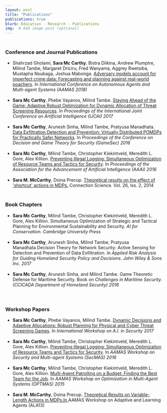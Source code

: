 ```yaml
---
layout: post
title: "Publications"
publications: true
blurb: Education - Research - Publications
img:  # Add image post (optional)
---
```




<h3><br>Conference and Journal Publications<br></h3>

<ul>
<li> Shahrzad Gholami, <strong>Sara Mc Carthy</strong>, Bistra Dilkina, Andrew Plumptre, Milind Tambe, Margaret Driciru, Fred Wanyama, Aggrey Rwetsiba, Mustapha Nsubaga, Joshua Mabonga. <a href="https://doi.org/10.24963/ijcai.2017/527" target="https://doi.org/10.24963/ijcai.2017/527">Adversary models account for imperfect crime data: Forecasting and planning against real-world poachers</a>. In <em> International Conference on Autonomous Agents and Multi-agent Systems (AAMAS 2018)</em></li><br>

<li><strong>Sara Mc Carthy</strong>, Phebe Vayanos, Milind Tambe. <a href="https://doi.org/10.24963/ijcai.2017/527" target="https://doi.org/10.24963/ijcai.2017/527">Staying Ahead of the Game: Adaptive Robust Optimization for Dynamic Allocation of Threat Screening Resources</a>. In <em> Proceedings of the International Joint Conference on Artificial Intelligence (IJCAI) 2017</em> 
</li> <br>
<li><strong>Sara Mc Carthy</strong>, Arunesh Sinha, Milind Tambe, Pratyusa Manadhata. <a href="http://teamcore.usc.edu/pubDetails.aspx?id=848" target="http://teamcore.usc.edu/papers/2016/Virtually-Distributed.pdf">Data Exfiltration Detection and Prevention: Virtually Distributed POMDPs for Practically Safer Networks</a>. In <em> Proceedings of the Conference on Decision and Game Theory for Security (GameSec) 2016</em> 
</li> <br>
<li><strong>Sara Mc Carthy</strong>, Milind Tambe, Christopher Kiekintveld, Meredith L. Gore, Alex Killion. <a href="http://teamcore.usc.edu/pubDetails.aspx?id=800" target="_blank">Preventing Illegal Logging: Simultaneous Optimization of Resource Teams and Tactics for Security</a>. In <em> Proceedings of the Association for the Advancement of Artificial Intelligence (AAAI) 2016</em> 
</li> <br>
<li> <strong>Sara M. McCarthy</strong>, Doina Precup. <a href="http://www.tandfonline.com/doi/abs/10.1080/09540091.2014.885304#.VDti20siguk">Theoretical results on the effect of 'shortcut' actions in MDPs.</a> Connection Science. Vol. 26, Iss. 2, 2014 </li>
</ul> 

<h3><br>Book Chapters<br></h3>

<ul>
<li><strong>Sara Mc Carthy</strong>, Milind Tambe, Christopher Kiekintveld, Meredith L. Gore, Alex Killion. Simultaneous Optimization of Strategic and Tactical Planning for Environmental Sustainability and Security. <em> AI for Conservation. Cambridge University Press</em> 
</li> <br>

<li><strong>Sara Mc Carthy</strong>, Arunesh Sinha, Milind Tambe, Pratyusa Manadhata.Decision Theory for Network Security: Active Sensing for Detection and Prevention of Data Exfiltration. In <em> Applied Risk Analysis for Guiding Homeland Security Policy and Decisions. John Wiley &amp; Sons Inc. 2017</em> 
</li><br>

<li><strong> Sara Mc Carthy</strong>, Arunesh Sinha, and Milind Tambe. Game Theoretic Defense for Maritime Security. Book on <em>Challenges in Maritime Security. (CCICADA Department of Homeland Security) 2016 </em></li><br>
</ul>



<h3><br>Workshop Papers</h3>

<ul>
<li><strong>Sara Mc Carthy</strong>, Phebe Vayanos, Milind Tambe. <a href="" target="">Dynamic Decisions and Adaptive Allocations: Robust Planning for Physical and
Cyber Threat Screening Games</a>. In <em> International Workshop on A.I. in Security 2017</em> 
</li> <br>
<li><strong>Sara Mc Carthy</strong>, Milind Tambe, Christopher Kiekintveld, Meredith L. Gore, Alex Killion. <a href="http://www-scf.usc.edu/~dkar/SecMAS2016/acceptedPapers/Sara_SecMAS.pdf" target="_blank">Preventing Illegal Logging: Simultaneous Optimization of Resource Teams and Tactics for Security</a>. In <em> AAMAS Workshop on Security and Multi-agent Systems (SecMAS) 2016</em> 
</li> <br>
<li><strong>Sara Mc Carthy</strong>, Milind Tambe, Christopher Kiekintveld, Meredith L. Gore, Alex Killion. <a href="http://www.cs.utep.edu/kiekintveld/papers/2015/mstk_teamwork.pdf" target="_blank"> Multi-Agent Patrolling on a Budget: Finding the Best Team for the Job</a>. In <em> AAMAS Workshop on Optimization in Multi-Agent Systems (OPTMAS) 2015</em> 
</li> <br>
<li> <strong>Sara M. McCarthy</strong>, Doina Precup. <a href="http://swarmlab.unimaas.nl/ala2013/papers/MonSession4Paper3.pdf">Theoretical Results on Variable-Length Actions in MDPs.In </a>AAMAS Workshop on Adaptive and Learning Agents (ALA13) </li>
</ul>    
